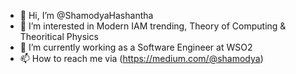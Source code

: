 - 👋 Hi, I’m @ShamodyaHashantha
- 👀 I’m interested in Modern IAM trending, Theory of Computing & Theoritical Physics
- 🌱 I’m currently working as a Software Engineer at WSO2
- 📫 How to reach me via (https://medium.com/@shamodya)

<!---
ShamodyaHashantha/ShamodyaHashantha is a ✨ special ✨ repository because its `README.md` (this file) appears on your GitHub profile.
You can click the Preview link to take a look at your changes.
--->
